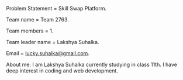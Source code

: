 Problem Statement = Skill Swap Platform.

Team name = Team 2763.

Team members = 1.

Team leader name = Lakshya Suhalka.

Email = lucky.suhalka@gmail.com.

About me:
I am Lakshya Suhalka currently studying in class 11th. I have deep interest in coding and web development.
